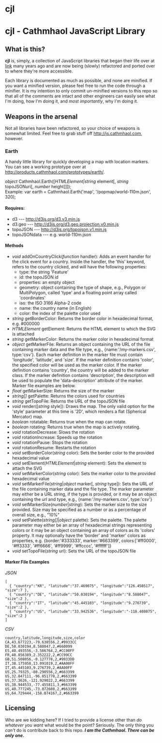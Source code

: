 cjl
===

# cjl - Cathmhaol JavaScript Library

## What is this?

**cjl** is, simply, a collection of JavaScript libraries that began their life over at [link](http://js.cathmhaol.com) many years ago and are now being (slowly) refactored and ported over to where they're more accessible.

Each library is documented as much as possible, and none are minified. If you want a minified version, please feel free to run the code through a minifier. It is my intention to only commit un-minified versions to this repo so that all of the comments are intact and other engineers can easily see what I'm doing, how I'm doing it, and *most importantly*, why I'm doing it.

## Weapons in the arsenal

Not all libraries have been refactored, so your choice of weapons is somewhat limited. Feel free to grab stuff off http://js.cathmhaol.com, however.

### Earth
A handy little library for quickly developing a map with location markers. You can see a working prototype over at http://products.cathmhaol.com/prototypes/earth/.

*object* Cathmhaol.Earth([*HTMLElement|string* element[, *string* topoJSONuri[, *number* height]]]);  
Example: var earth = Cathmhaol.Earth('map', '/popmap/world-110m.json', 320);

#### Requires:
* d3 --- http://d3js.org/d3.v3.min.js
* d3.geo --- http://d3js.org/d3.geo.projection.v0.min.js
* topoJSON --- http://d3js.org/topojson.v1.min.js
* topoJSONdata --- e.g. world-110m.json

#### Methods
- *void* addOnCountryClick(*function* handler): Adds an event handler for the click event for a country. Inside the handler, the 'this' keyword, refers to the country clicked, and will have the following properties:
    * type: the string 'Feature'
    * id: the topoJSON id
    * properties: an empty object
    * geometry: object containing the type of shape, e.g., Polygon or MultiPolygon, called 'type' and a floating point array called 'coordinates'
    * iso: the ISO 3166 Alpha-2 code
    * name: the country name (in English)
    * color: the index of the palette color used
- *string* getBorderColor: Returns the border color in hexadecimal format, e.g. #000000
- *HTMLElement* getElement: Returns the HTML element to which the SVG is attached
- *string* getMarkerColor: Returns the marker color in hexadecimal format
- *object* getMarkerFile: Returns an object containing the URL of the file containing marker data and the file type, e.g., {name:'/my-markers.csv', type:'csv'}. Each marker definition in the marker file must contain 'longitude', 'latitude', and 'size'. If the marker definition contains 'color', the specified color will be used as the marker color. If the marker definition contains 'country', the country will be added to the marker class. If the marker definition contains
'description', the description will be used to populate the 'data-description' attribute of the marker. Marker file examples are below.
- *float* getMarkerSize: Returns the size of the marker
- *string[]* getPalette: Returns the colors used for countries
- *string* getTopoFile: Returns the URL of the topoJSON file
- *void* render([*string* style]): Draws the map. The only valid option for the 'style' parameter at this time is '2D', which renders a flat (Spherical Mercator) map.
- *boolean* rotatable: Returns true when the map can rotate.
- *boolean* rotating: Returns true when the map is actively rotating.
- *void* rotationDecrease: Slows the rotation
- *void* rotationIncrease: Speeds up the rotation
- *void* rotationPause: Stops the rotation
- *void* rotationResume: Restarts the rotation
- *void* setBorderColor(*string* color): Sets the border color to the provided hexadecimal value
- *void* setElement(*HTMLElement*|*string* element): Sets the element to attach the SVG
- *void* setMarkerColor(*string* color): Sets the marker color to the provided hexadecimal value
- *void* setMarkerFile(*string*|*object* marker[, *string* type]): Sets the URL of the file containing marker data and the file type. The marker parameter may either be a URL string, if the type is provided, or it may be an object containing the url and type, e.g., {name:'/my-markers.csv', type:'csv'}
- *void* setMarkerSize(*number*|*string*): Sets the marker size to the size provided. Size may be specified as a number or as a percentage of overall size, e.g., "10%"
- *void* setPalette(*string[]*|*object* palette): Sets the palette. The palette parameter may either be an array of hexadecimal strings representing colors or it may be an object containing an array of colors as its 'colors' property. It may optionally have the 'border' and 'marker' colors as properties, e.g. {border:'#333333', marker:'#663399', colors:['#ff0000', '#ff3333', '#ff6666', '#ff9999', '#ffcccc', '#ffffff']}
- *void* setTopoFile(*string* url): Sets the URL of the topoJSON file

#### Marker File Examples
*JSON*

    [
      { "country":"KR", "latitude":"37.469075", "longitude":"126.450517", "size":7 },
      { "country":"DE", "latitude":"50.030194", "longitude":"8.588047", "size":2 },
      { "country":"IT", "latitude":"45.445103", "longitude":"9.276739", "size":2 },
      { "country":"US", "latitude":"33.942536", "longitude":"-118.408075", "size":2 }
    ]

*CSV*

    country,latitude,longitude,size,color  
    CA,43.677223,-79.630556,2,#9933CC  
    DE,50.030194,8.588047,2,#660099  
    ES,40.493556,-3.566764,2,#CC00FF  
    FR,48.856389,2.352222,2,#CC99CC  
    GB,51.508056,-0.127778,2,#9933DD  
    IT,38.175958,13.091019,2,#AA00FF  
    IT,45.445103,9.276739,2,#AA00FF  
    US,25.79325,-80.290556,2,#663399  
    US,32.847111,-96.851778,2,#663399  
    US,37.3626,-121.929022,2,#663399  
    US,38.944533,-77.455811,3,#663399  
    US,40.777245,-73.872608,2,#663399  
    US,64.729444,-158.074167,2,#663399 
   

## Licensing

Who are we kidding here? If I tried to provide a license other than *do whatever you want* what would be the point? Seriously. The only thing you *can't* do is contribute back to this repo. ***I am the Cathmhaol*. *There can be only one*.**
